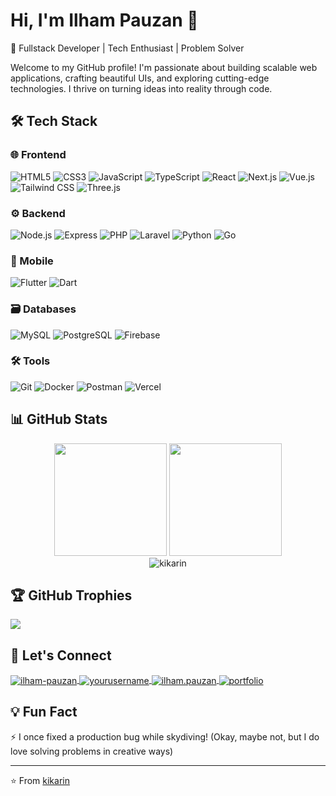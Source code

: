 # Hi, I'm Ilham Pauzan 👋

🚀 Fullstack Developer | Tech Enthusiast | Problem Solver

Welcome to my GitHub profile! I'm passionate about building scalable web applications, crafting beautiful UIs, and exploring cutting-edge technologies. I thrive on turning ideas into reality through code.

## 🛠️ Tech Stack

### 🌐 Frontend
![HTML5](https://img.shields.io/badge/-HTML5-E34F26?style=for-the-badge&logo=html5&logoColor=white)
![CSS3](https://img.shields.io/badge/-CSS3-1572B6?style=for-the-badge&logo=css3&logoColor=white)
![JavaScript](https://img.shields.io/badge/-JavaScript-F7DF1E?style=for-the-badge&logo=javascript&logoColor=black)
![TypeScript](https://img.shields.io/badge/-TypeScript-3178C6?style=for-the-badge&logo=typescript&logoColor=white)
![React](https://img.shields.io/badge/-React-61DAFB?style=for-the-badge&logo=react&logoColor=black)
![Next.js](https://img.shields.io/badge/-Next.js-000000?style=for-the-badge&logo=nextdotjs&logoColor=white)
![Vue.js](https://img.shields.io/badge/-Vue.js-4FC08D?style=for-the-badge&logo=vue.js&logoColor=white)
![Tailwind CSS](https://img.shields.io/badge/-Tailwind-06B6D4?style=for-the-badge&logo=tailwindcss&logoColor=white)
![Three.js](https://img.shields.io/badge/-Three.js-000000?style=for-the-badge&logo=three.js&logoColor=white)

### ⚙️ Backend
![Node.js](https://img.shields.io/badge/-Node.js-339933?style=for-the-badge&logo=nodedotjs&logoColor=white)
![Express](https://img.shields.io/badge/-Express-000000?style=for-the-badge&logo=express&logoColor=white)
![PHP](https://img.shields.io/badge/-PHP-777BB4?style=for-the-badge&logo=php&logoColor=white)
![Laravel](https://img.shields.io/badge/-Laravel-FF2D20?style=for-the-badge&logo=laravel&logoColor=white)
![Python](https://img.shields.io/badge/-Python-3776AB?style=for-the-badge&logo=python&logoColor=white)
![Go](https://img.shields.io/badge/-Go-00ADD8?style=for-the-badge&logo=go&logoColor=white)

### 📱 Mobile
![Flutter](https://img.shields.io/badge/-Flutter-02569B?style=for-the-badge&logo=flutter&logoColor=white)
![Dart](https://img.shields.io/badge/-Dart-0175C2?style=for-the-badge&logo=dart&logoColor=white)

### 🗃️ Databases
![MySQL](https://img.shields.io/badge/-MySQL-4479A1?style=for-the-badge&logo=mysql&logoColor=white)
![PostgreSQL](https://img.shields.io/badge/-PostgreSQL-4169E1?style=for-the-badge&logo=postgresql&logoColor=white)
![Firebase](https://img.shields.io/badge/-Firebase-FFCA28?style=for-the-badge&logo=firebase&logoColor=black)

### 🛠️ Tools
![Git](https://img.shields.io/badge/-Git-F05032?style=for-the-badge&logo=git&logoColor=white)
![Docker](https://img.shields.io/badge/-Docker-2496ED?style=for-the-badge&logo=docker&logoColor=white)
![Postman](https://img.shields.io/badge/-Postman-FF6C37?style=for-the-badge&logo=postman&logoColor=white)
![Vercel](https://img.shields.io/badge/-Vercel-000000?style=for-the-badge&logo=vercel&logoColor=white)

## 📊 GitHub Stats

<div align="center">
  <img height="180em" src="https://github-readme-stats.vercel.app/api?username=kikarin&show_icons=true&theme=radical&include_all_commits=true&count_private=true"/>
  <img height="180em" src="https://github-readme-stats.vercel.app/api/top-langs/?username=kikarin&layout=compact&langs_count=8&theme=radical"/>
</div>

<div align="center">
  <img src="[![GitHub Streak](https://streak-stats.demolab.com?user=kikarin&theme=aura-dark)](https://git.io/streak-stats)" alt="kikarin" />
</div>

## 🏆 GitHub Trophies
![](https://github-profile-trophy.vercel.app/?username=kikarin&theme=radical&no-frame=false&no-bg=true&margin-w=4)


## 🤝 Let's Connect

<p align="left">
  <a href="https://linkedin.com/in/ilham-pauzan" target="blank">
    <img align="center" src="https://img.shields.io/badge/LinkedIn-0077B5?style=for-the-badge&logo=linkedin&logoColor=white" alt="ilham-pauzan"/>
  </a>
  <a href="https://twitter.com/yourusername" target="blank">
    <img align="center" src="https://img.shields.io/badge/Twitter-1DA1F2?style=for-the-badge&logo=twitter&logoColor=white" alt="yourusername"/>
  </a>
  <a href="mailto:ilham.pauzan@gmail.com" target="blank">
    <img align="center" src="https://img.shields.io/badge/Gmail-D14836?style=for-the-badge&logo=gmail&logoColor=white" alt="ilham.pauzan"/>
  </a>
  <a href="https://porto-zan.vercel.app" target="blank">
    <img align="center" src="https://img.shields.io/badge/Portfolio-%23000000.svg?style=for-the-badge&logo=firefox&logoColor=#FF7139" alt="portfolio"/>
  </a>
</p>

## 💡 Fun Fact
<!-- Add a fun fact about you or your coding journey -->
⚡ I once fixed a production bug while skydiving! (Okay, maybe not, but I do love solving problems in creative ways)

---

⭐️ From [kikarin](https://github.com/kikarin)
